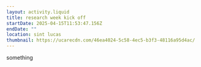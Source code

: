 ```yaml
---
layout: activity.liquid
title: research week kick off
startDate: 2025-04-15T11:53:47.156Z
endDate: ""
location: sint lucas
thumbnail: https://ucarecdn.com/46ea4024-5c58-4ec5-b3f3-48116a95d4ac/
---
```

something